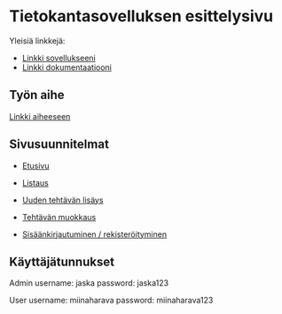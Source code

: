 # Tietokantasovelluksen esittelysivu

Yleisiä linkkejä:

* [Linkki sovellukseeni](http://markolai.users.cs.helsinki.fi/tsoha/)
* [Linkki dokumentaatiooni](https://github.com/markolaine/Tsoha-Bootstrap/blob/master/doc/dokumentaatio.pdf)

## Työn aihe

[Linkki aiheeseen](http://advancedkittenry.github.io/suunnittelu_ja_tyoymparisto/aiheet/Muistilista.html) 

## Sivusuunnitelmat

* [Etusivu](http://markolai.users.cs.helsinki.fi/tsoha/)

* [Listaus](http://markolai.users.cs.helsinki.fi/tsoha/listaus)

* [Uuden tehtävän lisäys](http://markolai.users.cs.helsinki.fi/tsoha/uusitehtava)

* [Tehtävän muokkaus](http://markolai.users.cs.helsinki.fi/tsoha/muokkaus)

* [Sisäänkirjautuminen / rekisteröityminen](http://markolai.users.cs.helsinki.fi/tsoha/login)

## Käyttäjätunnukset

Admin
username: jaska
password: jaska123

User
username: miinaharava
password: miinaharava123
